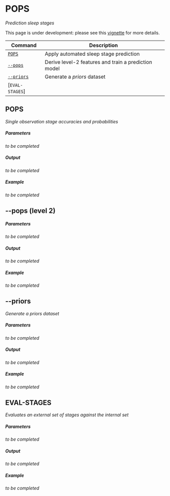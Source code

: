 # POPS

_Prediction sleep stages_

This page is under development: please see this [vignette](../vignettes/soap-pops.md) for more details.


| Command | Description | 
| ---- | ------ | 
| [`POPS`](#pops) | Apply automated sleep stage prediction |
| [`--pops`](#pops-level-2-) | Derive level-2 features and train a prediction model |
| [`--priors`](#priors) | Generate a _priors_ dataset |
| [`EVAL-STAGES`] | |

## POPS

_Single observation stage accuracies and probabilities_

<h5>Parameters</h5>

_to be completed_

<h5>Output</h5>

_to be completed_

<h5>Example</h5>

_to be completed_


## --pops (level 2)

<h5>Parameters</h5>

_to be completed_

<h5>Output</h5>

_to be completed_

<h5>Example</h5>

_to be completed_



## --priors

_Generate a _priors_ dataset_

<h5>Parameters</h5>

_to be completed_

<h5>Output</h5>

_to be completed_

<h5>Example</h5>

_to be completed_

## EVAL-STAGES

_Evaluates an external set of stages against the internal set_

<h5>Parameters</h5>

_to be completed_

<h5>Output</h5>

_to be completed_

<h5>Example</h5>

_to be completed_
